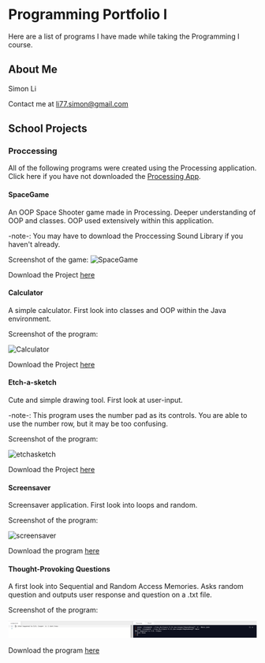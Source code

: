 # Programming Portfolio I
Here are a list of programs I have made while taking the Programming I course.
## About Me
Simon Li

Contact me at li77.simon@gmail.com


## School Projects

### Proccessing

All of the following programs were created using the Processing application. Click here if you have not downloaded the 
[Processing App](https://processing.org/download/).

#### SpaceGame

An OOP Space Shooter game made in Processing. Deeper understanding of OOP and classes. OOP used extensively within this application.

-note-: You may have to download the Proccessing Sound Library if you haven't already.

Screenshot of the game:
![SpaceGame](https://github.com/Ctrl-SimonLi/ProgrammingPortfolioB4/blob/gh-pages/images/SpaceGame.png)

Download the Project 
[here](https://github.com/Ctrl-SimonLi/ProgrammingPortfolioB4/tree/gh-pages/src/SpaceGameFinal)

#### Calculator

A simple calculator. First look into classes and OOP within the Java environment.


Screenshot of the program:

![Calculator](https://github.com/Ctrl-SimonLi/ProgrammingPortfolioB4/blob/gh-pages/images/CalculatorEx.png)

Download the Project 
[here](https://github.com/Ctrl-SimonLi/ProgrammingPortfolioB4/tree/gh-pages/src/Calculator)

#### Etch-a-sketch

Cute and simple drawing tool. First look at user-input.

-note-: This program uses the number pad as its controls. You are able to use the number row, but it may be too confusing.

Screenshot of the program:


![etchasketch](https://github.com/Ctrl-SimonLi/ProgrammingPortfolioB4/blob/gh-pages/images/etch-s-sketchsc.png)

Download the Project 
[here](https://github.com/Ctrl-SimonLi/ProgrammingPortfolioB4/blob/gh-pages/src/etch_a_sketch.pde)

#### Screensaver

Screensaver application. First look into loops and random.

Screenshot of the program:

![screensaver](https://github.com/Ctrl-SimonLi/ProgrammingPortfolioB4/blob/gh-pages/images/Screensaver.png)

Download the program 
[here](https://github.com/Ctrl-SimonLi/ProgrammingPortfolioB4/tree/gh-pages/src/Screensaver)

#### Thought-Provoking Questions

A first look into Sequential and Random Access Memories. Asks random question and outputs user response and question on a .txt file.

Screenshot of the program:

![Questions](https://github.com/Ctrl-SimonLi/ProgrammingPortfolio/blob/gh-pages/images/Screenshot%202021-05-27%20151551.png)

Download the program 
[here](https://github.com/Ctrl-SimonLi/ProgrammingPortfolioB4/tree/gh-pages/src/Screensaver)


